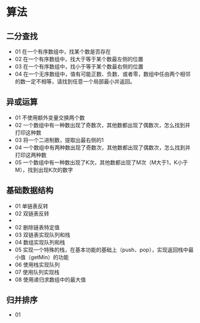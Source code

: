 # 算法

## 二分查找

* 01 在一个有序数组中，找某个数是否存在
* 02 在一个有序数组中，找大于等于某个数最左侧的位置
* 03 在一个有序数组中，找小于等于某个数最右侧的位置
* 04 在一个无序数组中，值有可能正数、负数、或者零，数组中任由两个相邻的数一定不相等，请找到任意一个局部最小并返回。

## 异或运算

* 01 不使用额外变量交换两个数
* 02 一个数组中有一种数出现了奇数次，其他数都出现了偶数次，怎么找到并打印这种数
* 03 将一个二进制数，提取出最右侧的1
* 04 一个数组中有两种数出现了奇数次，其他数都出现了偶数次，怎么找到并打印这两种数
* 05 一个数组中有一种数出现了K次，其他数都出现了M次（M大于1，K小于M），找到出现K次的数字

## 基础数据结构

* 01 单链表反转
* 02 双链表反转
* 
* 02 删除链表特定值
* 03 双链表实现队列和栈
* 04 数组实现队列和栈
* 05 实现一个特殊的栈，在基本功能的基础上（push、pop），实现返回栈中最小值（getMin）的功能
* 06 使用栈实现队列
* 07 使用队列实现栈
* 08 使用递归求数组中的最大值

## 归并排序

* 01 
